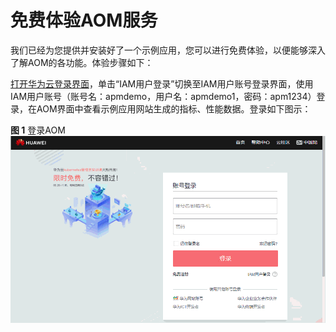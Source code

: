 # 免费体验AOM服务<a name="ZH-CN_TOPIC_0131726092"></a>

我们已经为您提供并安装好了一个示例应用，您可以进行免费体验，以便能够深入了解AOM的各功能。体验步骤如下：

[打开华为云登录界面](https://console.huaweicloud.com/aom/?region=cn-north-1#/aom/ams/summary)，单击“IAM用户登录”切换至IAM用户账号登录界面，使用IAM用户账号（账号名：apmdemo，用户名：apmdemo1，密码：apm1234）登录，在AOM界面中查看示例应用网站生成的指标、性能数据。登录如下图示：

**图 1**  登录AOM<a name="fig1318193215121"></a>  
![](figures/登录AOM.gif "登录AOM")

